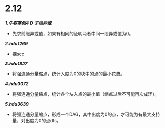 # 2.12
***1.牛客寒假4 D	子段异或***
* 先求前缀异或值，如果有相同的证明两者中间一段异或值为0。

***2.hdu1269***
* 裸scc

***3.hdu1827***
* 将强连通分量缩点，统计入度为0的块中的点的最小花费。

***4.hdu3072***
* 将强连通分量缩点，统计各个块入点的最小值（缩点过后不可能再次成环）。

***5.hdu3639***
* 将强连通分量缩点，形成一个DAG，其中出度为0的点，才可能为有最大支持量，对出度为0的点dfs。

